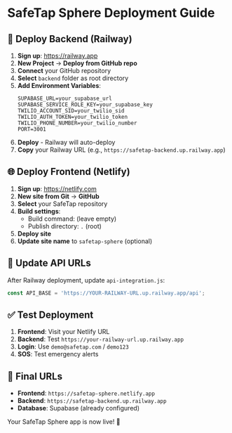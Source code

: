 # SafeTap Sphere Deployment Guide

## 🚀 Deploy Backend (Railway)

1. **Sign up**: https://railway.app
2. **New Project** → **Deploy from GitHub repo**
3. **Connect** your GitHub repository
4. **Select** `backend` folder as root directory
5. **Add Environment Variables**:
   ```
   SUPABASE_URL=your_supabase_url
   SUPABASE_SERVICE_ROLE_KEY=your_supabase_key
   TWILIO_ACCOUNT_SID=your_twilio_sid
   TWILIO_AUTH_TOKEN=your_twilio_token
   TWILIO_PHONE_NUMBER=your_twilio_number
   PORT=3001
   ```
6. **Deploy** - Railway will auto-deploy
7. **Copy** your Railway URL (e.g., `https://safetap-backend.up.railway.app`)

## 🌐 Deploy Frontend (Netlify)

1. **Sign up**: https://netlify.com
2. **New site from Git** → **GitHub**
3. **Select** your SafeTap repository
4. **Build settings**:
   - Build command: (leave empty)
   - Publish directory: `.` (root)
5. **Deploy site**
6. **Update site name** to `safetap-sphere` (optional)

## 🔧 Update API URLs

After Railway deployment, update `api-integration.js`:
```javascript
const API_BASE = 'https://YOUR-RAILWAY-URL.up.railway.app/api';
```

## ✅ Test Deployment

1. **Frontend**: Visit your Netlify URL
2. **Backend**: Test `https://your-railway-url.up.railway.app`
3. **Login**: Use `demo@safetap.com` / `demo123`
4. **SOS**: Test emergency alerts

## 🔗 Final URLs

- **Frontend**: `https://safetap-sphere.netlify.app`
- **Backend**: `https://safetap-backend.up.railway.app`
- **Database**: Supabase (already configured)

Your SafeTap Sphere app is now live! 🎉